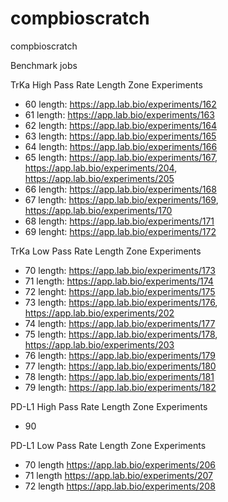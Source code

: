 # compbioscratch
compbioscratch

Benchmark jobs

TrKa High Pass Rate Length Zone Experiments
* 60 length: https://app.lab.bio/experiments/162
* 61 length: https://app.lab.bio/experiments/163
* 62 length: https://app.lab.bio/experiments/164
* 63 length: https://app.lab.bio/experiments/165
* 64 length: https://app.lab.bio/experiments/166
* 65 length: https://app.lab.bio/experiments/167, https://app.lab.bio/experiments/204, https://app.lab.bio/experiments/205
* 66 length: https://app.lab.bio/experiments/168
* 67 length: https://app.lab.bio/experiments/169, https://app.lab.bio/experiments/170
* 68 length: https://app.lab.bio/experiments/171
* 69 lenght: https://app.lab.bio/experiments/172

TrKa Low Pass Rate Length Zone Experiments
* 70 length: https://app.lab.bio/experiments/173
* 71 length: https://app.lab.bio/experiments/174
* 72 lenght: https://app.lab.bio/experiments/175
* 73 length: https://app.lab.bio/experiments/176, https://app.lab.bio/experiments/202
* 74 length: https://app.lab.bio/experiments/177
* 75 length: https://app.lab.bio/experiments/178, https://app.lab.bio/experiments/203
* 76 length: https://app.lab.bio/experiments/179
* 77 length: https://app.lab.bio/experiments/180
* 78 length: https://app.lab.bio/experiments/181
* 79 length: https://app.lab.bio/experiments/182

PD-L1 High Pass Rate Length Zone Experiments
* 90 

PD-L1 Low Pass Rate Length Zone Experiments
* 70 length https://app.lab.bio/experiments/206
* 71 length https://app.lab.bio/experiments/207
* 72 length https://app.lab.bio/experiments/208
